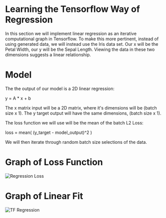 # Learning the Tensorflow Way of Regression

In this section we will implement linear regression as an iterative computational graph in Tensorflow.  To make this more pertinent, instead of using generated data, we will instead use the Iris data set.  Our x will be the Petal Width, our y will be the Sepal Length.  Viewing the data in these two dimensions suggests a linear relationship.

# Model

The the output of our model is a 2D linear regression:

y = A * x + b

The x matrix input will be a 2D matrix, where it's dimensions will be (batch size x 1).  The y target output will have the same dimensions, (batch size x 1).

The loss function we will use will be the mean of the batch L2 Loss:

loss = mean( (y\_target - model\_output)^2 )

We will then iterate through random batch size selections of the data.

# Graph of Loss Function

![Regression Loss](http://fromdata.org/wp-content/uploads/2016/07/B05480_03_04.png "Regression Loss")

# Graph of Linear Fit

![TF Regression](http://fromdata.org/wp-content/uploads/2016/07/B05480_03_03.png "TF Regression")
